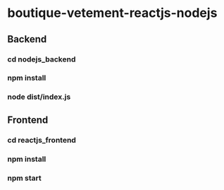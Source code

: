 # boutique-vetement-reactjs-nodejs
## Backend
### cd nodejs_backend
### npm install
### node dist/index.js
## Frontend
### cd reactjs_frontend
### npm install
### npm start
